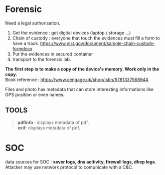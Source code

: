 # Forensic
Need a legal authorisation.

1. Get the evidence : get digital devices (laptop / storage ...)
2. Chain of custody : everyone that touch the evidences must fill a form to have a track. https://www.nist.gov/document/sample-chain-custody-formdocx
3. Put the evidences in secured container
4. transport to the forensic lab.

**The first step is to make a copy of the device's memory. Work only in the copy.**  
Book reference : https://www.cengage.uk/shop/isbn/9781337568944

Files and photo has metadata that can store interesting informations like GPS position or even names.

## TOOLS
>**pdfinfo** : displays metadata of pdf.  
**exif**: displays metadata of pdf. 

# SOC
data sources for SOC : **sever logs, dns acitivity, firewall logs, dhcp logs**.
Attacker may use network protocol to comunicate with a C&C.